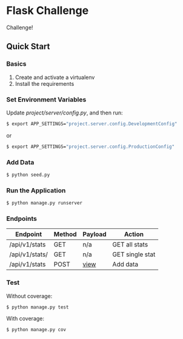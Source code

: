 # Flask Challenge

Challenge!

## Quick Start

### Basics

1. Create and activate a virtualenv
1. Install the requirements

### Set Environment Variables

Update *project/server/config.py*, and then run:

```sh
$ export APP_SETTINGS="project.server.config.DevelopmentConfig"
```

or

```sh
$ export APP_SETTINGS="project.server.config.ProductionConfig"
```

### Add Data

```sh
$ python seed.py
```

### Run the Application

```sh
$ python manage.py runserver
```

### Endpoints

| Endpoint             | Method | Payload                   | Action          |
|----------------------|--------|---------------------------|-----------------|
| /api/v1/stats        | GET    | n/a                       | GET all stats   |
| /api/v1/stats/<uuid> | GET    | n/a                       | GET single stat |
| /api/v1/stats        | POST   | [view](project/tests/sample.json) | Add data        |

### Test

Without coverage:

```sh
$ python manage.py test
```

With coverage:

```sh
$ python manage.py cov
```
